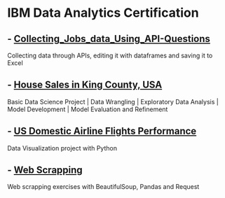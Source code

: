 # IBM Data Analytics Certification

## - [Collecting_Jobs_data_Using_API-Questions](https://github.com/jorgegabrielvm/Python/tree/main/IBM/Collecting_Jobs_data_Using_API-Questions)
Collecting data through APIs, editing it with dataframes and saving it to Excel

## - [House Sales in King County, USA](https://github.com/jorgegabrielvm/Python/tree/main/IBM/House%20Sales%20in%20King%20County%2C%20USA)
Basic Data Science Project | Data Wrangling | Exploratory Data Analysis | Model Development | Model Evaluation and Refinement

## - [US Domestic Airline Flights Performance](https://github.com/jorgegabrielvm/Python/tree/main/IBM/US%20Domestic%20Airline%20Flights%20Performance)
Data Visualization project with Python

## - [Web Scrapping](https://github.com/jorgegabrielvm/Python/tree/main/IBM/Web%20Scrapping)
Web scrapping exercises with BeautifulSoup, Pandas and Request
